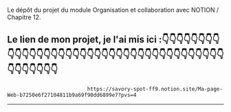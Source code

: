 Le dépôt du projet du module Organisation et collaboration avec NOTION / Chapitre 12.

Le lien de mon projet, je l'ai mis ici :👇👇👇👇👇👇👇👇👇👇👇👇👇👇👇👇👇👇👇👇👇👇👇👇👇👇👇👇👇👇👇👇👇👇👇👇👇👇👇👇👇👇👇👇👇
-----------------------------------------------------------------------------------------------------------------------------------------------------------------
                              https://savory-spot-ff9.notion.site/Ma-page-Web-b7250e6f27104811b9a69f90dd6899e7?pvs=4
----------------------------------------------------------------------------------------------------------------------------------------------------------------                              
